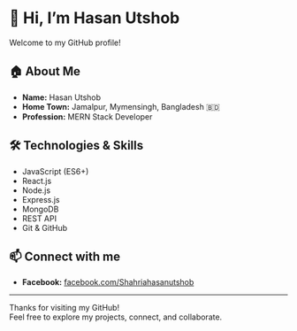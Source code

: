 # 👋 Hi, I’m Hasan Utshob

Welcome to my GitHub profile!

## 🏠 About Me

- **Name:** Hasan Utshob
- **Home Town:** Jamalpur, Mymensingh, Bangladesh 🇧🇩
- **Profession:** MERN Stack Developer

## 🛠️ Technologies & Skills

- JavaScript (ES6+)
- React.js
- Node.js
- Express.js
- MongoDB
- REST API
- Git & GitHub

## 📫 Connect with me

- **Facebook:** [facebook.com/Shahriahasanutshob](https://www.facebook.com/Shahriahasanutshob)

---

Thanks for visiting my GitHub!  
Feel free to explore my projects, connect, and collaborate.

